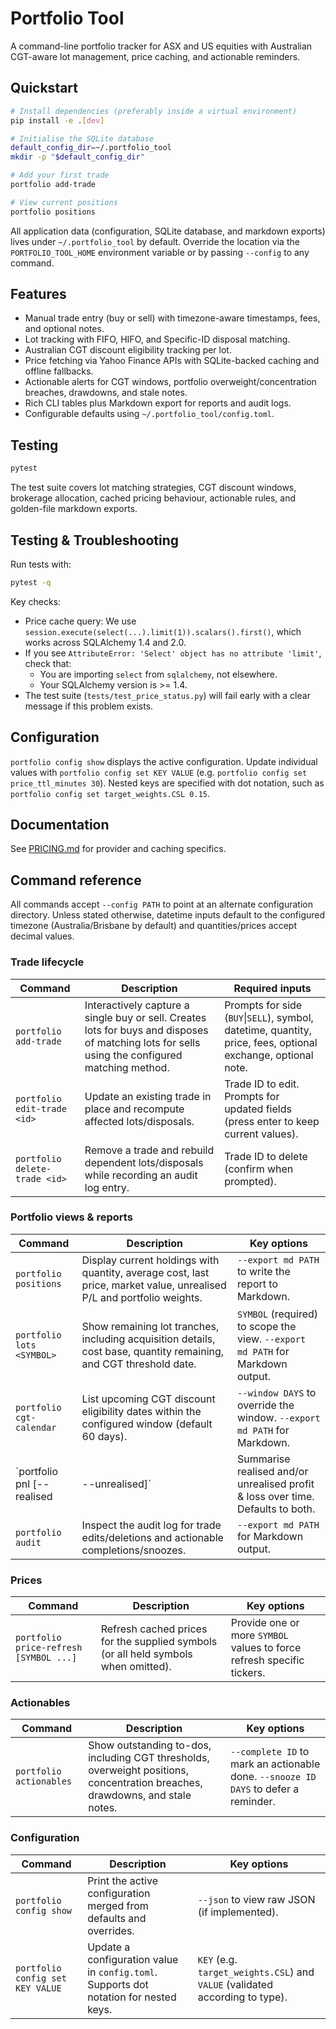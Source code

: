 # Portfolio Tool

A command-line portfolio tracker for ASX and US equities with Australian CGT-aware lot management, price caching, and actionable reminders.

## Quickstart

```bash
# Install dependencies (preferably inside a virtual environment)
pip install -e .[dev]

# Initialise the SQLite database
default_config_dir=~/.portfolio_tool
mkdir -p "$default_config_dir"

# Add your first trade
portfolio add-trade

# View current positions
portfolio positions
```

All application data (configuration, SQLite database, and markdown exports) lives under `~/.portfolio_tool` by default. Override the location via the `PORTFOLIO_TOOL_HOME` environment variable or by passing `--config` to any command.

## Features

- Manual trade entry (buy or sell) with timezone-aware timestamps, fees, and optional notes.
- Lot tracking with FIFO, HIFO, and Specific-ID disposal matching.
- Australian CGT discount eligibility tracking per lot.
- Price fetching via Yahoo Finance APIs with SQLite-backed caching and offline fallbacks.
- Actionable alerts for CGT windows, portfolio overweight/concentration breaches, drawdowns, and stale notes.
- Rich CLI tables plus Markdown export for reports and audit logs.
- Configurable defaults using `~/.portfolio_tool/config.toml`.

## Testing

```bash
pytest
```

The test suite covers lot matching strategies, CGT discount windows, brokerage allocation, cached pricing behaviour, actionable rules, and golden-file markdown exports.

## Testing & Troubleshooting

Run tests with:

```bash
pytest -q
```

Key checks:

- Price cache query: We use `session.execute(select(...).limit(1)).scalars().first()`, which works across SQLAlchemy 1.4 and 2.0.
- If you see `AttributeError: 'Select' object has no attribute 'limit'`, check that:
  - You are importing `select` from `sqlalchemy`, not elsewhere.
  - Your SQLAlchemy version is >= 1.4.
- The test suite (`tests/test_price_status.py`) will fail early with a clear message if this problem exists.

## Configuration

`portfolio config show` displays the active configuration. Update individual values with `portfolio config set KEY VALUE` (e.g. `portfolio config set price_ttl_minutes 30`). Nested keys are specified with dot notation, such as `portfolio config set target_weights.CSL 0.15`.

## Documentation

See [PRICING.md](PRICING.md) for provider and caching specifics.


## Command reference

All commands accept `--config PATH` to point at an alternate configuration directory. Unless stated otherwise, datetime inputs
default to the configured timezone (Australia/Brisbane by default) and quantities/prices accept decimal values.

### Trade lifecycle

| Command | Description | Required inputs |
| --- | --- | --- |
| `portfolio add-trade` | Interactively capture a single buy or sell. Creates lots for buys and disposes of matching lots for sells using the configured matching method. | Prompts for side (`BUY`\|`SELL`), symbol, datetime, quantity, price, fees, optional exchange, optional note. |
| `portfolio edit-trade <id>` | Update an existing trade in place and recompute affected lots/disposals. | Trade ID to edit. Prompts for updated fields (press enter to keep current values). |
| `portfolio delete-trade <id>` | Remove a trade and rebuild dependent lots/disposals while recording an audit log entry. | Trade ID to delete (confirm when prompted). |

### Portfolio views & reports

| Command | Description | Key options |
| --- | --- | --- |
| `portfolio positions` | Display current holdings with quantity, average cost, last price, market value, unrealised P/L and portfolio weights. | `--export md PATH` to write the report to Markdown. |
| `portfolio lots <SYMBOL>` | Show remaining lot tranches, including acquisition details, cost base, quantity remaining, and CGT threshold date. | `SYMBOL` (required) to scope the view. `--export md PATH` for Markdown output. |
| `portfolio cgt-calendar` | List upcoming CGT discount eligibility dates within the configured window (default 60 days). | `--window DAYS` to override the window. `--export md PATH` for Markdown. |
| `portfolio pnl [--realised|--unrealised]` | Summarise realised and/or unrealised profit & loss over time. Defaults to both. | `--realised` or `--unrealised` to filter. `--export md PATH` for Markdown output. |
| `portfolio audit` | Inspect the audit log for trade edits/deletions and actionable completions/snoozes. | `--export md PATH` for Markdown output. |

### Prices

| Command | Description | Key options |
| --- | --- | --- |
| `portfolio price-refresh [SYMBOL ...]` | Refresh cached prices for the supplied symbols (or all held symbols when omitted). | Provide one or more `SYMBOL` values to force refresh specific tickers. |

### Actionables

| Command | Description | Key options |
| --- | --- | --- |
| `portfolio actionables` | Show outstanding to-dos, including CGT thresholds, overweight positions, concentration breaches, drawdowns, and stale notes. | `--complete ID` to mark an actionable done. `--snooze ID DAYS` to defer a reminder. |

### Configuration

| Command | Description | Key options |
| --- | --- | --- |
| `portfolio config show` | Print the active configuration merged from defaults and overrides. | `--json` to view raw JSON (if implemented). |
| `portfolio config set KEY VALUE` | Update a configuration value in `config.toml`. Supports dot notation for nested keys. | `KEY` (e.g. `target_weights.CSL`) and `VALUE` (validated according to type). |

